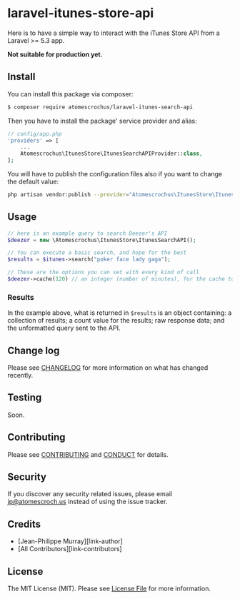 # laravel-itunes-store-api

Here is to have a simple way to interact with the iTunes Store API from a Laravel >= 5.3 app.

**Not suitable for production yet.**

## Install

You can install this package via composer:

``` bash
$ composer require atomescrochus/laravel-itunes-search-api
```

Then you have to install the package' service provider and alias:

```php
// config/app.php
'providers' => [
    ...
    Atomescrochus\ItunesStore\ItunesSearchAPIProvider::class,
];
```

You will have to publish the configuration files also if you want to change the default value:
```bash
php artisan vendor:publish --provider="Atomescrochus\ItunesStore\ItunesSearchAPIProvider" --tag="config"
```

## Usage

``` php
// here is an example query to search Deezer's API
$deezer = new \Atomescrochus\ItunesStore\ItunesSearchAPI();

// You can execute a basic search, and hope for the best
$results = $itunes->search("poker face lady gaga");

// These are the options you can set with every kind of call
$deezer->cache(120) // an integer (number of minutes), for the cache to expire, can be 0, default is set in config
```

### Results
 
In the example above, what is returned in `$results` is an object containing: a collection of results; a count value for the results; raw response data; and the unformatted query sent to the API.

## Change log

Please see [CHANGELOG](CHANGELOG.md) for more information on what has changed recently.

## Testing

Soon.

## Contributing

Please see [CONTRIBUTING](CONTRIBUTING.md) and [CONDUCT](CONDUCT.md) for details.

## Security

If you discover any security related issues, please email jp@atomescroch.us instead of using the issue tracker.

## Credits

- [Jean-Philippe Murray][link-author]
- [All Contributors][link-contributors]

## License

The MIT License (MIT). Please see [License File](LICENSE.md) for more information.